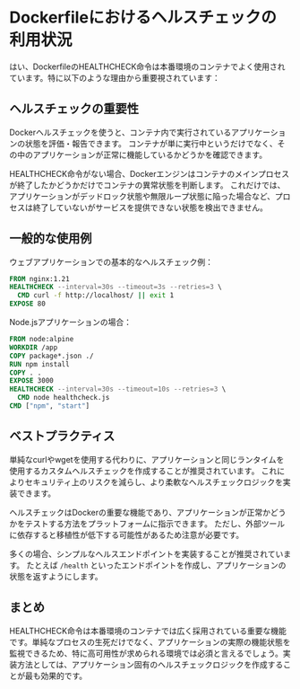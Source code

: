 # Dockerfileにおけるヘルスチェックの利用状況

はい、DockerfileのHEALTHCHECK命令は本番環境のコンテナでよく使用されています。特に以下のような理由から重要視されています：

## ヘルスチェックの重要性

Dockerヘルスチェックを使うと、コンテナ内で実行されているアプリケーションの状態を評価・報告できます。 コンテナが単に実行中というだけでなく、その中のアプリケーションが正常に機能しているかどうかを確認できます。

HEALTHCHECK命令がない場合、Dockerエンジンはコンテナのメインプロセスが終了したかどうかだけでコンテナの異常状態を判断します。 これだけでは、アプリケーションがデッドロック状態や無限ループ状態に陥った場合など、プロセスは終了していないがサービスを提供できない状態を検出できません。

## 一般的な使用例

ウェブアプリケーションでの基本的なヘルスチェック例：

```dockerfile
FROM nginx:1.21
HEALTHCHECK --interval=30s --timeout=3s --retries=3 \
  CMD curl -f http://localhost/ || exit 1
EXPOSE 80
```

Node.jsアプリケーションの場合：

```dockerfile
FROM node:alpine
WORKDIR /app
COPY package*.json ./
RUN npm install
COPY . .
EXPOSE 3000
HEALTHCHECK --interval=30s --timeout=10s --retries=3 \
  CMD node healthcheck.js
CMD ["npm", "start"]
```

## ベストプラクティス

単純なcurlやwgetを使用する代わりに、アプリケーションと同じランタイムを使用するカスタムヘルスチェックを作成することが推奨されています。 これによりセキュリティ上のリスクを減らし、より柔軟なヘルスチェックロジックを実装できます。

ヘルスチェックはDockerの重要な機能であり、アプリケーションが正常かどうかをテストする方法をプラットフォームに指示できます。 ただし、外部ツールに依存すると移植性が低下する可能性があるため注意が必要です。

多くの場合、シンプルなヘルスエンドポイントを実装することが推奨されています。 たとえば `/health` といったエンドポイントを作成し、アプリケーションの状態を返すようにします。

## まとめ

HEALTHCHECK命令は本番環境のコンテナでは広く採用されている重要な機能です。単純なプロセスの生死だけでなく、アプリケーションの実際の機能状態を監視できるため、特に高可用性が求められる環境では必須と言えるでしょう。実装方法としては、アプリケーション固有のヘルスチェックロジックを作成することが最も効果的です。